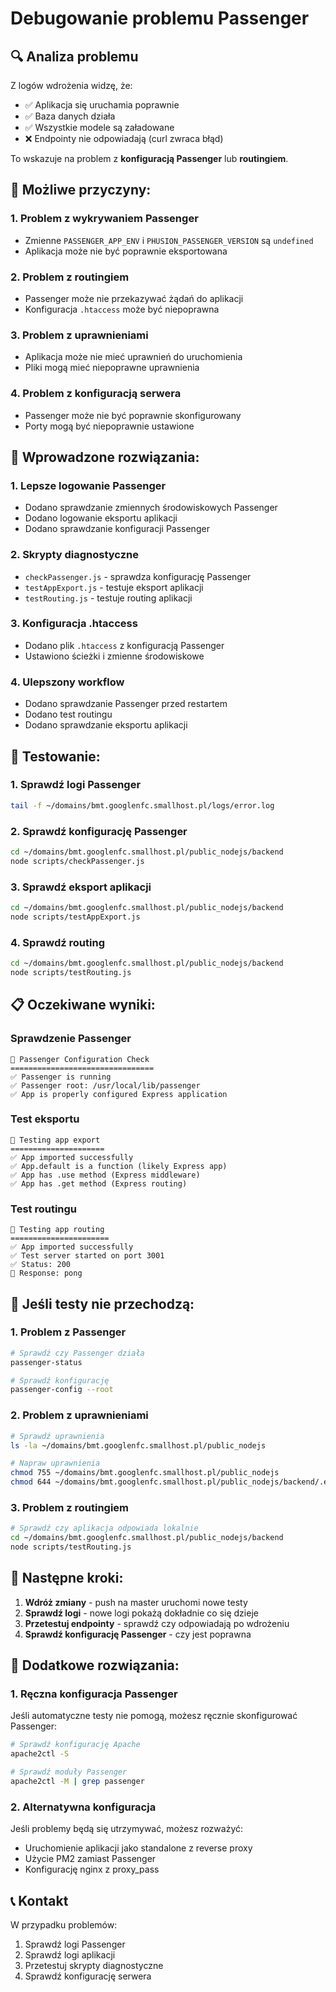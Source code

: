 # Debugowanie problemu Passenger

## 🔍 **Analiza problemu**

Z logów wdrożenia widzę, że:
- ✅ Aplikacja się uruchamia poprawnie
- ✅ Baza danych działa
- ✅ Wszystkie modele są załadowane
- ❌ Endpointy nie odpowiadają (curl zwraca błąd)

To wskazuje na problem z **konfiguracją Passenger** lub **routingiem**.

## 🚨 **Możliwe przyczyny:**

### 1. **Problem z wykrywaniem Passenger**
- Zmienne `PASSENGER_APP_ENV` i `PHUSION_PASSENGER_VERSION` są `undefined`
- Aplikacja może nie być poprawnie eksportowana

### 2. **Problem z routingiem**
- Passenger może nie przekazywać żądań do aplikacji
- Konfiguracja `.htaccess` może być niepoprawna

### 3. **Problem z uprawnieniami**
- Aplikacja może nie mieć uprawnień do uruchomienia
- Pliki mogą mieć niepoprawne uprawnienia

### 4. **Problem z konfiguracją serwera**
- Passenger może nie być poprawnie skonfigurowany
- Porty mogą być niepoprawnie ustawione

## 🔧 **Wprowadzone rozwiązania:**

### 1. **Lepsze logowanie Passenger**
- Dodano sprawdzanie zmiennych środowiskowych Passenger
- Dodano logowanie eksportu aplikacji
- Dodano sprawdzanie konfiguracji Passenger

### 2. **Skrypty diagnostyczne**
- `checkPassenger.js` - sprawdza konfigurację Passenger
- `testAppExport.js` - testuje eksport aplikacji
- `testRouting.js` - testuje routing aplikacji

### 3. **Konfiguracja .htaccess**
- Dodano plik `.htaccess` z konfiguracją Passenger
- Ustawiono ścieżki i zmienne środowiskowe

### 4. **Ulepszony workflow**
- Dodano sprawdzanie Passenger przed restartem
- Dodano test routingu
- Dodano sprawdzanie eksportu aplikacji

## 🧪 **Testowanie:**

### 1. **Sprawdź logi Passenger**
```bash
tail -f ~/domains/bmt.googlenfc.smallhost.pl/logs/error.log
```

### 2. **Sprawdź konfigurację Passenger**
```bash
cd ~/domains/bmt.googlenfc.smallhost.pl/public_nodejs/backend
node scripts/checkPassenger.js
```

### 3. **Sprawdź eksport aplikacji**
```bash
cd ~/domains/bmt.googlenfc.smallhost.pl/public_nodejs/backend
node scripts/testAppExport.js
```

### 4. **Sprawdź routing**
```bash
cd ~/domains/bmt.googlenfc.smallhost.pl/public_nodejs/backend
node scripts/testRouting.js
```

## 📋 **Oczekiwane wyniki:**

### Sprawdzenie Passenger
```
🚌 Passenger Configuration Check
================================
✅ Passenger is running
✅ Passenger root: /usr/local/lib/passenger
✅ App is properly configured Express application
```

### Test eksportu
```
🧪 Testing app export
=====================
✅ App imported successfully
✅ App.default is a function (likely Express app)
✅ App has .use method (Express middleware)
✅ App has .get method (Express routing)
```

### Test routingu
```
🧪 Testing app routing
======================
✅ App imported successfully
✅ Test server started on port 3001
✅ Status: 200
📄 Response: pong
```

## 🚨 **Jeśli testy nie przechodzą:**

### 1. **Problem z Passenger**
```bash
# Sprawdź czy Passenger działa
passenger-status

# Sprawdź konfigurację
passenger-config --root
```

### 2. **Problem z uprawnieniami**
```bash
# Sprawdź uprawnienia
ls -la ~/domains/bmt.googlenfc.smallhost.pl/public_nodejs

# Napraw uprawnienia
chmod 755 ~/domains/bmt.googlenfc.smallhost.pl/public_nodejs
chmod 644 ~/domains/bmt.googlenfc.smallhost.pl/public_nodejs/backend/.env
```

### 3. **Problem z routingiem**
```bash
# Sprawdź czy aplikacja odpowiada lokalnie
cd ~/domains/bmt.googlenfc.smallhost.pl/public_nodejs/backend
node scripts/testRouting.js
```

## 📝 **Następne kroki:**

1. **Wdróż zmiany** - push na master uruchomi nowe testy
2. **Sprawdź logi** - nowe logi pokażą dokładnie co się dzieje
3. **Przetestuj endpointy** - sprawdź czy odpowiadają po wdrożeniu
4. **Sprawdź konfigurację Passenger** - czy jest poprawna

## 🔧 **Dodatkowe rozwiązania:**

### 1. **Ręczna konfiguracja Passenger**
Jeśli automatyczne testy nie pomogą, możesz ręcznie skonfigurować Passenger:

```bash
# Sprawdź konfigurację Apache
apache2ctl -S

# Sprawdź moduły Passenger
apache2ctl -M | grep passenger
```

### 2. **Alternatywna konfiguracja**
Jeśli problemy będą się utrzymywać, możesz rozważyć:
- Uruchomienie aplikacji jako standalone z reverse proxy
- Użycie PM2 zamiast Passenger
- Konfigurację nginx z proxy_pass

## 📞 **Kontakt**

W przypadku problemów:
1. Sprawdź logi Passenger
2. Sprawdź logi aplikacji
3. Przetestuj skrypty diagnostyczne
4. Sprawdź konfigurację serwera 